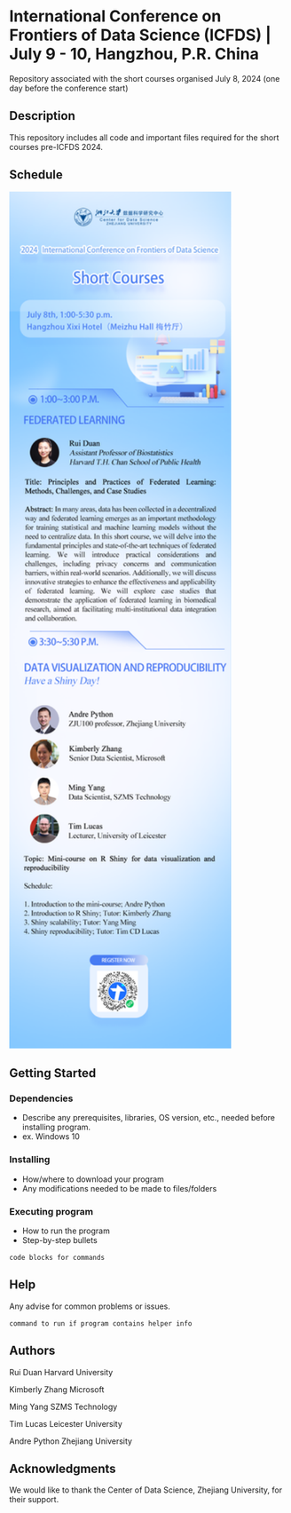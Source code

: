 # International Conference on Frontiers of Data Science (ICFDS) |  July 9 - 10, Hangzhou, P.R. China
Repository associated with the short courses organised July 8, 2024 (one day before the conference start)

## Description
This repository includes all code and important files required for the short courses pre-ICFDS 2024.

## Schedule

<img src="https://github.com/andrepython/ICFDS/blob/main/schedule.png" alt="schedule" width="400"/>

## Getting Started

### Dependencies

* Describe any prerequisites, libraries, OS version, etc., needed before installing program.
* ex. Windows 10

### Installing

* How/where to download your program
* Any modifications needed to be made to files/folders

### Executing program

* How to run the program
* Step-by-step bullets
```
code blocks for commands
```

## Help

Any advise for common problems or issues.
```
command to run if program contains helper info
```

## Authors

Rui Duan
Harvard University

Kimberly Zhang
Microsoft

Ming Yang
SZMS Technology

Tim Lucas
Leicester University

Andre Python
Zhejiang University


## Acknowledgments

We would like to thank the Center of Data Science, Zhejiang University, for their support.
